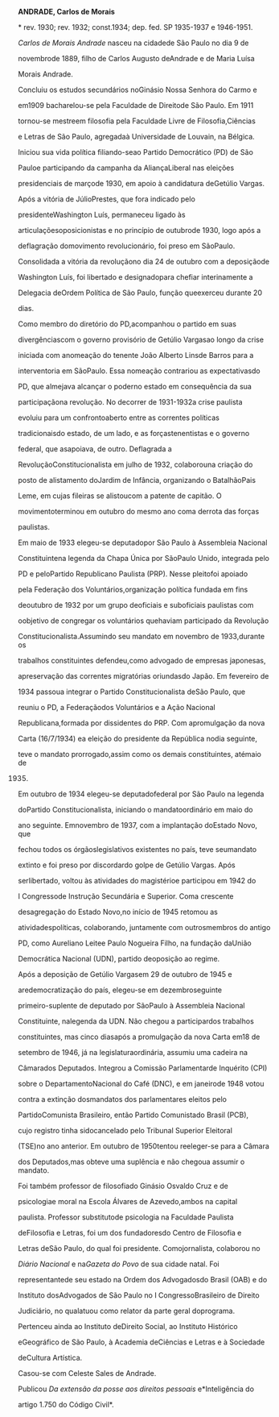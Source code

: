 **ANDRADE, Carlos de Morais**



\* rev. 1930; rev. 1932; const.1934; dep. fed. SP 1935-1937 e 1946-1951.



*Carlos de Morais Andrade* nasceu na cidadede São Paulo no dia 9 de

novembrode 1889, filho de Carlos Augusto deAndrade e de Maria Luísa

Morais Andrade.



Concluiu os estudos secundários noGinásio Nossa Senhora do Carmo e

em1909 bacharelou-se pela Faculdade de Direitode São Paulo. Em 1911

tornou-se mestreem filosofia pela Faculdade Livre de Filosofia,Ciências

e Letras de São Paulo, agregadaà Universidade de Louvain, na Bélgica.



Iniciou sua vida política filiando-seao Partido Democrático (PD) de São

Pauloe participando da campanha da AliançaLiberal nas eleições

presidenciais de marçode 1930, em apoio à candidatura deGetúlio Vargas.

Após a vitória de JúlioPrestes, que fora indicado pelo

presidenteWashington Luís, permaneceu ligado às

articulaçõesoposicionistas e no princípio de outubrode 1930, logo após a

deflagração domovimento revolucionário, foi preso em SãoPaulo.

Consolidada a vitória da revoluçãono dia 24 de outubro com a deposiçãode

Washington Luís, foi libertado e designadopara chefiar interinamente a

Delegacia deOrdem Política de São Paulo, função queexerceu durante 20

dias.



Como membro do diretório do PD,acompanhou o partido em suas

divergênciascom o governo provisório de Getúlio Vargasao longo da crise

iniciada com anomeação do tenente João Alberto Linsde Barros para a

interventoria em SãoPaulo. Essa nomeação contrariou as expectativasdo

PD, que almejava alcançar o poderno estado em consequência da sua

participaçãona revolução. No decorrer de 1931-1932a crise paulista

evoluiu para um confrontoaberto entre as correntes políticas

tradicionaisdo estado, de um lado, e as forçastenentistas e o governo

federal, que asapoiava, de outro. Deflagrada a

RevoluçãoConstitucionalista em julho de 1932, colaborouna criação do

posto de alistamento doJardim de Infância, organizando o BatalhãoPais

Leme, em cujas fileiras se alistoucom a patente de capitão. O

movimentoterminou em outubro do mesmo ano coma derrota das forças

paulistas.



Em maio de 1933 elegeu-se deputadopor São Paulo à Assembleia Nacional

Constituintena legenda da Chapa Única por SãoPaulo Unido, integrada pelo

PD e peloPartido Republicano Paulista (PRP). Nesse pleitofoi apoiado

pela Federação dos Voluntários,organização política fundada em fins

deoutubro de 1932 por um grupo deoficiais e suboficiais paulistas com

oobjetivo de congregar os voluntários quehaviam participado da Revolução

Constitucionalista.Assumindo seu mandato em novembro de 1933,durante os

trabalhos constituintes defendeu,como advogado de empresas japonesas,

apreservação das correntes migratórias oriundasdo Japão. Em fevereiro de

1934 passoua integrar o Partido Constitucionalista deSão Paulo, que

reuniu o PD, a Federaçãodos Voluntários e a Ação Nacional

Republicana,formada por dissidentes do PRP. Com apromulgação da nova

Carta (16/7/1934) ea eleição do presidente da República nodia seguinte,

teve o mandato prorrogado,assim como os demais constituintes, atémaio de

1935.



Em outubro de 1934 elegeu-se deputadofederal por São Paulo na legenda

doPartido Constitucionalista, iniciando o mandatoordinário em maio do

ano seguinte. Emnovembro de 1937, com a implantação doEstado Novo, que

fechou todos os órgãoslegislativos existentes no país, teve seumandato

extinto e foi preso por discordardo golpe de Getúlio Vargas. Após

serlibertado, voltou às atividades do magistérioe participou em 1942 do

I Congressode Instrução Secundária e Superior. Coma crescente

desagregação do Estado Novo,no início de 1945 retomou as

atividadespolíticas, colaborando, juntamente com outrosmembros do antigo

PD, como Aureliano Leitee Paulo Nogueira Filho, na fundação daUnião

Democrática Nacional (UDN), partido deoposição ao regime.



Após a deposição de Getúlio Vargasem 29 de outubro de 1945 e

aredemocratização do país, elegeu-se em dezembroseguinte

primeiro-suplente de deputado por SãoPaulo à Assembleia Nacional

Constituinte, nalegenda da UDN. Não chegou a participardos trabalhos

constituintes, mas cinco diasapós a promulgação da nova Carta em18 de

setembro de 1946, já na legislaturaordinária, assumiu uma cadeira na

Câmarados Deputados. Integrou a Comissão Parlamentarde Inquérito (CPI)

sobre o DepartamentoNacional do Café (DNC), e em janeirode 1948 votou

contra a extinção dosmandatos dos parlamentares eleitos pelo

PartidoComunista Brasileiro, então Partido Comunistado Brasil (PCB),

cujo registro tinha sidocancelado pelo Tribunal Superior Eleitoral

(TSE)no ano anterior. Em outubro de 1950tentou reeleger-se para a Câmara

dos Deputados,mas obteve uma suplência e não chegoua assumir o mandato.



Foi também professor de filosofiado Ginásio Osvaldo Cruz e de

psicologiae moral na Escola Álvares de Azevedo,ambos na capital

paulista. Professor substitutode psicologia na Faculdade Paulista

deFilosofia e Letras, foi um dos fundadoresdo Centro de Filosofia e

Letras deSão Paulo, do qual foi presidente. Comojornalista, colaborou no

*Diário Nacional* e na*Gazeta do Povo* de sua cidade natal. Foi

representantede seu estado na Ordem dos Advogadosdo Brasil (OAB) e do

Instituto dosAdvogados de São Paulo no I CongressoBrasileiro de Direito

Judiciário, no qualatuou como relator da parte geral doprograma.

Pertenceu ainda ao Instituto deDireito Social, ao Instituto Histórico

eGeográfico de São Paulo, à Academia deCiências e Letras e à Sociedade

deCultura Artística.



Casou-se com Celeste Sales de Andrade.



Publicou *Da extensão da posse aos direitos pessoais* e*Inteligência do

artigo 1.750 do Código Civil*.



